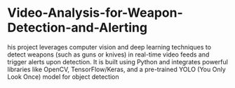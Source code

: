 # Video-Analysis-for-Weapon-Detection-and-Alerting
his project leverages computer vision and deep learning techniques to detect weapons (such as guns or knives) in real-time video feeds and trigger alerts upon detection. It is built using Python and integrates powerful libraries like OpenCV, TensorFlow/Keras, and a pre-trained YOLO (You Only Look Once) model for object detection
